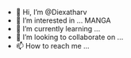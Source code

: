 - 👋 Hi, I’m @Diexatharv
- 👀 I’m interested in ... MANGA
- 🌱 I’m currently learning ...
- 💞️ I’m looking to collaborate on ...
- 📫 How to reach me ...

<!---
Diexatharv/Diexatharv is a ✨ special ✨ repository because its `README.md` (this file) appears on your GitHub profile.
You can click the Preview link to take a look at your changes.
--->
